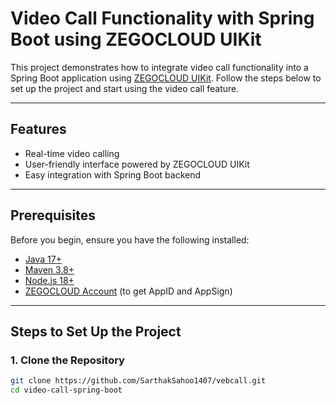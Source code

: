 # Video Call Functionality with Spring Boot using ZEGOCLOUD UIKit

This project demonstrates how to integrate video call functionality into a Spring Boot application using [ZEGOCLOUD UIKit](https://www.zegocloud.com/). Follow the steps below to set up the project and start using the video call feature.

---

## Features
- Real-time video calling
- User-friendly interface powered by ZEGOCLOUD UIKit
- Easy integration with Spring Boot backend

---

## Prerequisites
Before you begin, ensure you have the following installed:
- [Java 17+](https://adoptopenjdk.net/)
- [Maven 3.8+](https://maven.apache.org/)
- [Node.js 18+](https://nodejs.org/)
- [ZEGOCLOUD Account](https://www.zegocloud.com/) (to get AppID and AppSign)

---

## Steps to Set Up the Project

### 1. Clone the Repository
```bash
git clone https://github.com/SarthakSahoo1407/vebcall.git
cd video-call-spring-boot
